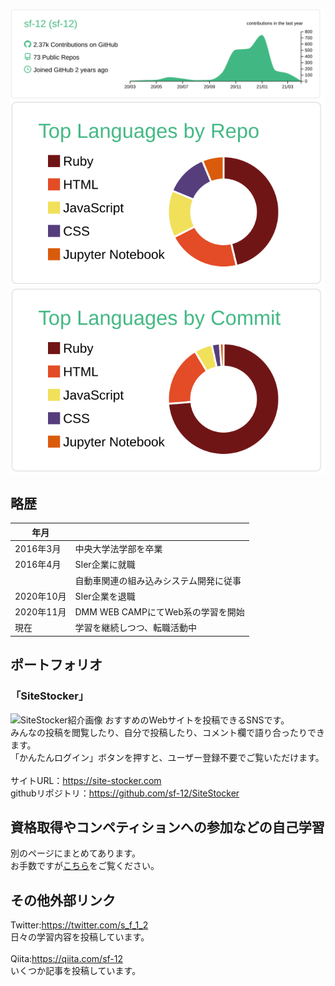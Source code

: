 [![](https://raw.githubusercontent.com/sf-12/sf-12/main/profile-summary-card-output/vue/0-profile-details.svg)](https://github.com/vn7n24fzkq/github-profile-summary-cards)
[![](https://raw.githubusercontent.com/sf-12/sf-12/main/profile-summary-card-output/vue/1-repos-per-language.svg)](https://github.com/vn7n24fzkq/github-profile-summary-cards) [![](https://raw.githubusercontent.com/sf-12/sf-12/main/profile-summary-card-output/vue/2-most-commit-language.svg)](https://github.com/vn7n24fzkq/github-profile-summary-cards)

## 略歴
|  年月  |    |
| ---- | ---- |
|  2016年3月  |  中央大学法学部を卒業  |
|  2016年4月  |  SIer企業に就職  |
|    |  自動車関連の組み込みシステム開発に従事  |
|  2020年10月  |  SIer企業を退職  |
|  2020年11月  |  DMM WEB CAMPにてWeb系の学習を開始  |
|  現在  |  学習を継続しつつ、転職活動中  |

## ポートフォリオ 
### 「SiteStocker」
![SiteStocker紹介画像](https://user-images.githubusercontent.com/49280097/111062484-69605000-84ec-11eb-8bda-98b2830e65af.png)
おすすめのWebサイトを投稿できるSNSです。<br>
みんなの投稿を閲覧したり、自分で投稿したり、コメント欄で語り合ったりできます。<br>
「かんたんログイン」ボタンを押すと、ユーザー登録不要でご覧いただけます。<br>
<br>
サイトURL：https://site-stocker.com<br>
githubリポジトリ：https://github.com/sf-12/SiteStocker<br>

## 資格取得やコンペティションへの参加などの自己学習
別のページにまとめてあります。<br>
お手数ですが[こちら](https://github.com/sf-12/sf-12/blob/main/other-activities/README.md)をご覧ください。

## その他外部リンク
Twitter:https://twitter.com/s_f_1_2<br>
日々の学習内容を投稿しています。<br>
<br>
Qiita:https://qiita.com/sf-12<br>
いくつか記事を投稿しています。<br>
